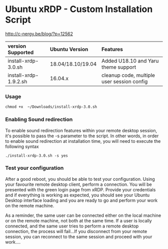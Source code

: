 # Ubuntu xRDP - Custom Installation Script

http://c-nergy.be/blog/?p=12562

| version Supported     | Ubuntu Version | Features                                   |
|:----------------------|:---------------|:-------------------------------------------|
| install-xrdp-3.0.sh   | 18.04/18.10/19.04   | Added U18.10 and Yaru theme support        |
| install-xrdp-1.9.2.sh | 16.04.x        | cleanup code, multiple user session config |

### Usage

```
chmod +x  ~/Downloads/install-xrdp-3.0.sh
```

### Enabling Sound redirection 

To enable sound redirection features within your remote desktop session,  it's possible to pass the -s parameter to the script.  In other words, in order to enable sound redirection at installation time, you will need to execute the following syntax

```
./install-xrdp-3.0.sh -s yes
```

### Test your configuration 

After a good reboot, you should be able to test your configuration.  Using your favourite remote desktop client, perform a connection.  You will be presented with the green login page from xRDP.  Provide your credentials and if everything is working as expected, you should see your Ubuntu Desktop interface loading and you are ready to go and perform your work on the remote machine. 

As a reminder, the same user can be connected either on the local machine or on the remote machine, not both at the same time.  If a user is locally connected, and the same user tries to perform a remote desktop connection, the process will fail...If you disconnect from your remote session, you can reconnect to the same session and proceed with your work.... 

